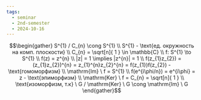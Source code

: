 ```yaml
---
tags:
  - seminar
  - 2nd-semester
  - 2024-10-16
---
```


$$\begin{gather}
S^{1} / C_{n} \cong S^{1} \\
S^{1} - \text{ед. окружность на комп. плоскости} \\
C_{n} = \sqrt[n]{ 1 } \in \mathbb{C} \\
f: S^{1} \to S^{1} \\
f(z) = z^{n} \\
|z| = 1 \implies |z^{n}| = 1 \\
f(z_{1}z_{2}) = (z_{1}z_{2})^{n} = z_{1}^{n}z_{2}^{n} = f(z_{1})f(z_{2}) - \text{гомоморфизм} \\
\mathrm{Im} \ f = S^{1} \\
f(e^{i\phi/n}) = e^{i\phi} = z - \text{эпиморфизм} \\
\mathrm{Ker} \ f = C_{n} = \sqrt[n]{ 1 } \\
\text{изоморфизм, т.к} \ G / \mathrm{Ker} \ G \cong \mathrm{Im} \ G 
\end{gather}$$

